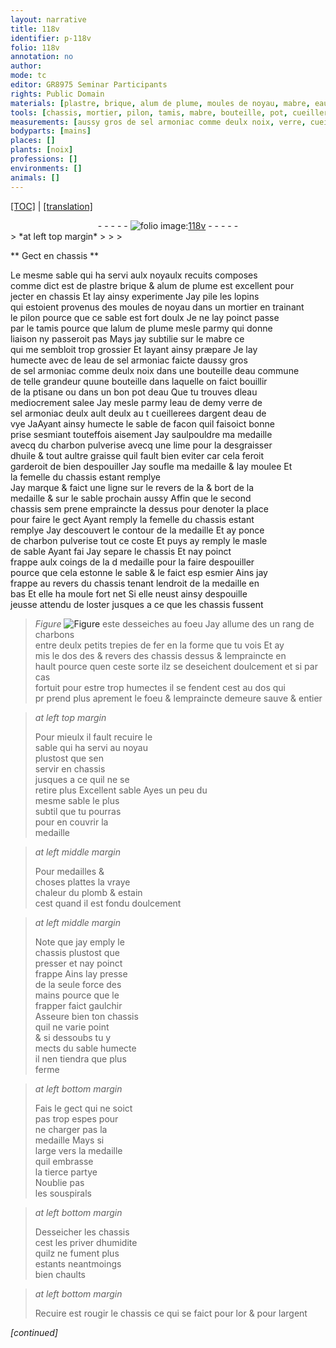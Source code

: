 ```yaml
---
layout: narrative
title: 118v
identifier: p-118v
folio: 118v
annotation: no
author:
mode: tc
editor: GR8975 Seminar Participants
rights: Public Domain
materials: [plastre, brique, alum de plume, moules de noyau, mabre, eau de sel armoniac, sel armoniac, eau commune, eau, eau mediocrement salee, argent, eau de vye, charbon pulverise, huile, graisse, charbons, fer, plomb, estain, or]
tools: [chassis, mortier, pilon, tamis, mabre, bouteille, pot, cueillerees dargent, lime, trepies de fer, mains]
measurements: [aussy gros de sel armoniac comme deulx noix, verre, cueillerees dargent]
bodyparts: [mains]
places: []
plants: [noix]
professions: []
environments: []
animals: []
---
```


<p><a href="{{ site.baseurl }}/diplomatic/">[TOC]</a> | <a href="{{ site.baseurl }}/texts/p-118v_tl/" target="_blank">[translation]</a></p><div class="folio" align="center">- - - - - <a href="http://gallica.bnf.fr/ark:/12148/btv1b10500001g/f242.item" target="_blank"><img src="https://cu-mkp.github.io/2017-workshop-edition/assets/photo-icon.png" alt="folio image: " style="display:inline-block; margin-bottom:-3px;"/>118v</a> - - - - - </div>  
> *at left top margin*
> 
> 
>   

** Gect en <span class="tl">chassis</span> **

 
Le mesme sable qui ha servi aulx noyaulx recuits composes<br/> comme dict est de <span class="m">plastre</span> <span class="m">brique</span> & <span class="m">alum de plume</span> est excellent pour<br/> jecter en <span class="tl">chassis</span> Et lay ainsy experimente Jay pile les lopins<br/> qui estoient provenus des <span class="m">moules de noyau</span> dans un <span class="tl">mortier</span> en trainant<br/> le <span class="tl">pilon</span> pource que ce sable est fort doulx Je ne lay poinct passe<br/> par le <span class="tl">tamis</span> pource que l<span class="m">alum de plume</span> mesle parmy qui donne<br/> liaison ny passeroit pas Mays jay subtilie sur le <span class="tl"><span class="m">mabre</span></span> ce<br/> qui me sembloit trop grossier Et layant ainsy præpare Je lay<br/> humecte avec de l<span class="m">eau de sel armoniac</span> faicte d<span class="ms">aussy gros<br/> de <span class="m">sel armoniac</span> comme deulx <span class="pa">noix</span></span> dans une <span class="tl">bouteille</span> d<span class="m">eau commune</span><br/> de telle grandeur quune bouteille dans laquelle on faict bouillir<br/> de la ptisane ou dans un bon <span class="tl">pot</span> d<span class="m">eau</span> Que tu trouves <span class="del">d</span>l<span class="m">eau<br/> mediocrement salee</span> Jay mesle parmy <span class="del">leau de</span> demy <span class="ms">verre</span> de<br/> <span class="m">sel armoniac</span> <span class="del">deulx ault</span> deulx <span class="del">au t</span> <span class="ms"><span class="tl">cueillerees d<span class="m">argent</span></span></span> d<span class="m">eau de<br/> vye</span> <span class="del">Ja</span>Ayant ainsy humecte le sable de facon quil faisoict bonne<br/> prise sesmiant touteffois aisement Jay saulpouldre ma medaille<br/> avecq du <span class="m">charbon pulverise</span> avecq une <span class="tl">lime</span> pour la desgraisser<br/> d<span class="m">huile</span> & tout aultre <span class="m">graisse</span> quil fault bien eviter car cela <span class="del">feroit</span><br/> garderoit de bien despouiller Jay soufle ma medaille & lay moulee <span class="add">Et<br/> la femelle du <span class="tl">chassis</span> estant remplye</span><br/> Jay marque & faict une ligne sur le revers <span class="del">de la</span> & bort de la<br/> medaille & sur le sable prochain aussy Affin que le second<br/> <span class="tl">chassis</span> <span class="del">sem</span> prene empraincte la dessus pour denoter la place<br/> pour faire le gect <span class="del">Ayant remply</span> <span class="del">la femelle du <span class="tl">chassis</span> estant<br/> remplye</span> Jay descouvert le contour de la medaille Et ay ponce<br/> de <span class="m">charbon pulverise</span> tout ce coste Et puys ay remply le masle<br/> de sable <span class="del">Ayant fai</span> Jay separe le <span class="tl">chassis</span> Et nay poinct<br/> frappe aulx coings de la <span class="del">d</span> medaille pour la faire despouiller<br/> pource que cela estonne le sable & le faict <span class="del">esp</span> esmier Ains jay<br/> frappe au revers du <span class="tl">chassis</span> tenant lendroit de la medaille en<br/> bas Et elle ha moule fort net Si elle neust ainsy despouille<br/> jeusse attendu de loster jusques a ce que les <span class="tl">chassis</span> fussent<br/> 
> *Figure*
> <a href="https://drive.google.com/open?id=0B9-oNrvWdlO5Rm5qaUJCNWVFWlk" target="_blank"><img src="https://cu-mkp.github.io/GR8975-edition/assets/photo-icon.png" alt="Figure" style="display:inline-block; margin-bottom:-3px;"/></a>
 este desseiches au foeu Jay allume <span class="del">des</span> un rang de <span class="m">charbons</span><br/> entre deulx petits <span class="tl">trepies de <span class="m">fer</span></span> en la forme que tu vois Et ay<br/> mis le dos <span class="del">des</span> & revers des <span class="tl">chassis</span> dessus & lempraincte en<br/> hault pource quen ceste sorte ilz se deseichent doulcement et si par cas<br/> fortuit pour estre trop humectes il se fendent cest au dos qui<br/> <span class="del">pr</span> prend plus aprement le foeu & lempraincte demeure sauve & entier
 
> *at left top margin*
> 
> 
>  Pour mieulx il fault recuire le<br/> sable qui ha servi au noyau<br/> plustost que sen<br/> servir en <span class="tl">chassis</span><br/> jusques a ce quil ne se<br/> retire plus
  Excellent sable 
Ayes un peu du<br/> mesme sable le plus<br/> subtil que tu pourras<br/> pour en couvrir la<br/> medaille
 
> *at left middle margin*
> 
> 
>   Pour medailles &<br/> choses plattes la vraye<br/> chaleur du <span class="m">plomb</span> & <span class="m">estain</span><br/> cest quand il est fondu doulcement
 
> *at left middle margin*
> 
> 
>   Note que jay emply le<br/> <span class="tl">chassis</span> plustost que<br/> presser et nay poinct<br/> frappe Ains lay presse<br/> de la seule force des<br/> <span class="tl"><span class="bp">mains</span></span> pource que le<br/> frapper faict gaulchir<br/> Asseure bien ton <span class="tl">chassis</span><br/> quil ne varie point<br/> & si dessoubs tu y<br/> mects du sable humecte<br/> il nen tiendra que plus<br/> ferme
 
> *at left bottom margin*
> 
> 
>   Fais le gect qui ne soict<br/> pas trop espes pour<br/> ne charger pas la<br/> medaille Mays si<br/> large vers la medaille<br/> quil embrasse<br/> la tierce partye<br/> Noublie pas<br/> les souspirals<br/> 
 
> *at left bottom margin*
> 
> 
>   Desseicher les <span class="tl">chassis</span><br/> cest les priver dhumidite<br/> quilz ne fument plus<br/> estants neantmoings<br/> bien chaults
 
> *at left bottom margin*
> 
> 
>   Recuire est rougir le <span class="tl">chassis</span> ce qui se faict pour l<span class="m">or</span> & pour l<span class="m">argent</span>
 
*[continued]*
 
